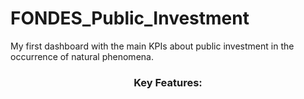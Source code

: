 <!-- Esto es la cabecera -->
<HEAD>
<TITLE> Hi everyone </TITLE>
</HEAD>
<!-- Esto es el cuerpo -->
<BODY>

# FONDES_Public_Investment
My first dashboard with the main KPIs about public investment in the occurrence of natural phenomena.

<h3 align="center">Key Features:</h3>
</BODY>
